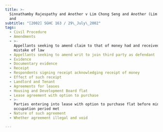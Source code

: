 ```yaml
---
title: >-
  Sinnathamby Rajespathy and Another v Lim Chong Seng and Another (Lim Raymond
  and
subtitle: "[2002] SGHC 163 / 29\_July\_2002"
tags:
  - Civil Procedure
  - Amendments
  - >-
    Appellants seeking to amend claim to that of money had and received and/or
    mistake of law
  - Appellants seeking to amend writ to join third party as defendant
  - Evidence
  - Documentary evidence
  - Receipt
  - Respondents signing receipt acknowledging receipt of money
  - Effect of such receipt
  - Landlord and Tenant
  - Agreements for leases
  - Housing and Development Board flat
  - Lease agreement with option to purchase
  - >-
    Parties entering into lease with option to purchase flat before minimum
    occupation period met
  - Nature of such agreement
  - Whether agreement illegal and void

---
```


